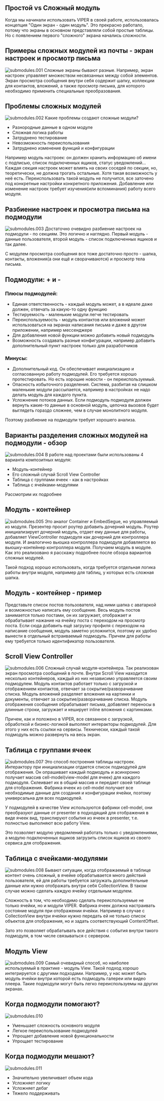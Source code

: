 ## Простой vs Сложный модуль

Когда мы начинали использовать VIPER в своей работе, использовалась концепция "Один экран - один модуль". Это прекрасно работало, потому что экраны в основном представляли собой простые таблицы. Но с появлением первого "сложного" экрана начались сложности.

## Примеры сложных модулей из почты - экран настроек и просмотр письма
![submodules.001](Resources/submodules/submodules.001.png)
Сложные экраны бывают разные. Например, экран настроек управляет множеством несвязанных между собой элементов.
Экран просмотра сообщения внутри себя содержит шапку, коллекции для контактов, вложений, а также просмотр письма, для которого необходимо применить специальные преобразования.

## Проблемы сложных модулей
![submodules.002](Resources/submodules/submodules.002.png)
Какие проблемы создают сложные модули?
- Разнородные данные в одном модуле
- Сложная логика работы
- Затруднено тестирование
- Невозможность переиспользования
- Затруднено изменение функций и конфигурации

Например модуль настроек: он должен хранить информацию об имени с подписью, список подключенных ящиков, статус уведомлений...
Каждая секция настроек может влиять на своих соседей по секции, но, теоретически, не должна трогать остальные. Хотя такая возможность у неё есть.
Переиспользовать такой модуль не получится, все заточено под конкретные настройки конкретного приложения.
Добавление или изменение настроек требует изучения(или вспоминания) работу всего модуля.

## Разбиение настроек и просмотра письма на подмодули
![submodules.003](Resources/submodules/submodules.003.png)
Достаточно очевидно разбиение настроек на подмодули - по секциям. Это логично и наглядно.
Первый модуль - данные пользователя, второй модуль - список подключенных ящиков и так далее.

С модулем просмотра сообщения все тоже достаточно просто - шапка, контакты, вложения(а они ещё и сворачиваются) и просмотр тела письма.

## Подмодули: + и -

### Плюсы подмодулей:
- Единая ответственность - каждый модуль может, а в идеале даже должен, отвечать за какую-то одну функцию
- Тестируемость - маленькие модули легче тестировать
- Переиспользуемость - модуль контактов или вложений может использоваться на экранах написания письма и даже в другом приложении, например мессенджере
- Для добавления новой функции можно добавить новый подмодуль
- Возможность создавать разные конфигурации, например добавить дополнительный пункт настроек только для разработчиков

### Минусы:
- Дополнительный код. Он обеспечивает инициализацию и согласованную работу подмодулей. Его требуется хорошо протестировать. Но есть хорошие новости - он переиспользуемый.
- Опасность избыточного разделения. Система, разбитая на слишком маленькие модули рассыпается, например в настройках не надо делать модуль для каждого пункта.
- Усложнение потоков данных. Если подмодуль подмодуля должен вернуть какие-то данные в основной модуль, цепочка вызовов будет выглядеть гораздо сложнее, чем в случае монолитного модуля.

Поэтому разбиение на подмодули требует хорошего анализа.

## Варианты разделения сложных модулей на подмодули - обзор
![submodules.004](Resources/submodules/submodules.004.png)
В работе над проектами были использованы 4 варианта композитных модуля:
- Модуль-контейнер
- Его сложный случай Scroll View Controller
- Таблица с группами ячеек - как в настройках
- Таблица с ячейками-модулями

Рассмотрим их подробнее

## Модуль - контейнер
![submodules.005](Resources/submodules/submodules.005.png)
Это аналог Container и EmbedSegue, но управляемый из модуля. Презентер просит роутер добавить дочерний модуль. Роутер инициализирует дочерний модуль, отдает ему данные для работы, добавляет ViewController подмодуля как дочерний для контроллера модуля. И аналогично вьюшка контроллера подмодуля добавляется во вьюшку-контейнер контроллера модуля.
Получаем модуль в модуле. Как это реализовано я расскажу подробнее после обзора вариантов сложных модулей.

Такой подход хорошо использовать, когда требуется отдельная логика работы внутри модуля, например для таблиц, у которых есть сложная шапка.

## Модуль - контейнер - пример

Представьте список постов пользователя, над ними шапка с аватаркой и возможностью написать ему сообщение.
Весь модуль постов занимается только постами, он их загружает, отображает и обрабатывает нажание на ячейку поста с переходом на просмотр поста.
Если сюда добавить ещё загрузку профиля с переходом на написание сообщения, модуль заметно усложнится, поэтому их удобно вынести в отдельный встраиваемый подмодуль. Причем для работы ему требуется только идентификатор пользователя.

## Scroll View Controller
![submodules.006](Resources/submodules/submodules.006.png)
Сложный случай модуля-контейнера. Так реализован экран просмотра сообщений в почте. Внутри Scroll View находится несколько контейнеров, каждый из них независимо управляется своим подмодулем.
Модуль контактов работает только с загрузкой и отображением контактов, отвечает за сокрытие/разворачивание списка.
Модуль вложений разделяет вложения на картинки и документы,  отвечает за сокрытие/разворачивание списка.
Модуль отображения сообщения обрабатывает письма, добавляет переносы в длинные строки, загружает и кеширует inline вложения с картинками.

Причем, как и положено в VIPER, все связанное с загрузкой, обработкой и бизнес-логикой выполяют интеракторы подмодулей. Для этого у них есть ссылки на сервисы. Технически, каждый такой подмодуль можно развернуть на весь экран.

## Таблица с группами ячеек
![submodules.007](Resources/submodules/submodules.007.png)
Это способ построения таблицы настроек. Интерактору при инициализации отдается список подмодулей для отображения. Он опрашивает каждый подмодуль и асинхронно получает массив cell-model(view-model для ячеек) для каждого подмодуля. Склеивает их в общий массив и передает своей таблице для отображения. Фабрика ячеек из cell-model получает все необходимые данные для создания и конфигурации ячейки, поэтому универсальна для всех подмодулей.

У подмодулей в качестве View используются фабрики cell-model, они преобразуют данные от presenter в подходящий для отображения в виде ячеек вид, транслируют события из ячеек в presenter, т.е. полностью выполняют всю работу View.

Это позволяет модулю уведомлений работать только с уведомлениями, а модулю подключенных ящиков загрузить список ящиков из своего сервиса для отображения.

## Таблица с ячейками-модулями
![submodules.008](Resources/submodules/submodules.008.png)
Бывают ситуации, когда отображаемый в таблице контент очень сложный, в ячейке обрабатывается много действий пользователя, ей для работы требуется загружать дополнительные данные или нужно отображать внутри себя CollectionView. В таком случае можно сделать каждую ячейку отдельным модулем.

Сложность в том, что необходимо сделать переиспользуемые не только ячейки, но и модули VIPER. Фабрика ячеек должна настраивать состояние модуля при отображении ячейки. Например в случае с CollectionView внутри ячейки нужно передать ей не только список объектов для отображения, но и задать соответствующий ContentOffset.

Зато это позволяет обрабатывать все действия с события внутри такого подмодуля, в том числе связываться с сервером.

## Модуль View
![submodules.009](Resources/submodules/submodules.009.png)
Самый очевидный способ, но наиболее используемый в практике - модуль View. Такой подход хорошо интегрируется с другими подходами. Например, у нас может быть модуль ячейки внутри которой есть подмодуль галереи или видео плеера. Такие подмодули могут быть легко переиспользуемы на других экранах.

## Когда подмодули помогают?
![submodules.010](Resources/submodules/submodules.010.png)
- Уменьшает сложность основного модуля
- Легкое переиспользование подмодулей
- Упрощает добавление новой функциональности
- Упрощает тестирование

## Когда подмодули мешают?
![submodules.011](Resources/submodules/submodules.011.png)
- Значительно увеличивает объем кода
- Усложняет логику
- Усложняет дебаг
- Тяжело поддерживать
